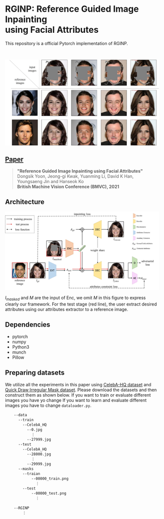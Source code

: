 # RGINP: Reference Guided Image Inpainting <br> using Facial Attributes

This repository is a official Pytorch implementation of RGINP.

<br>

![Teaser Image](imgs/main_img.jpg)

## [Paper](https://arxiv.org/abs/2301.08044)
>**"Reference Guided Image Inpainting using Facial Attributes"** <br>
>Dongsik Yoon, Jeong-gi Kwak, Yuanming Li, David K Han, Youngsaeng Jin and Hanseok Ko<br>
>**British Machine Vision Conference (BMVC), 2021** <br>

## Architecture
![Architecture](imgs/architecture.jpg)

$I_{masked}$ and $M$ are the input of Enc, we omit $M$ in this figure to express clearly our framework. For the test stage (red line), the user extract desired attributes using our attributes extractor to a reference image.

## Dependencies
- pytorch
- numpy
- Python3
- munch
- Pillow

## **Preparing datasets**
We utilize all the experiments in this paper using [CelebA-HQ dataset](https://github.com/tkarras/progressive_growing_of_gans/tree/original-theano-version) and [Quick Draw Irregular Mask dataset](https://github.com/karfly/qd-imd).
Please download the datasets and then construct them as shown below.
If you want to train or evaluate different images you have yo change 
If you want to learn and evaluate different images you have to change `dataloader.py`.

```
    --data
      --train
        --CelebA_HQ
          --0.jpg
            ⋮
          --27999.jpg
      --test
        --CelebA_HQ
          --28000.jpg
            ⋮
          --29999.jpg
      --masks
        --traian
            --00000_train.png
              ⋮
        --test
            --00000_test.png
              ⋮
        
    --RGINP
        ⋮
```

